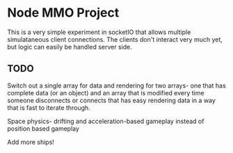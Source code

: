 Node MMO Project
================

This is a very simple experiment in socketIO that allows multiple simulataneous client connections. The clients don't interact very much yet, but logic can easily be handled server side.

TODO
----

Switch out a single array for data and rendering for two arrays- one that has complete data (or an object) and an array that is modified every time someone disconnects or connects that has easy rendering data in a way that is fast to iterate through.

Space physics- drifting and acceleration-based gameplay instead of position based gameplay

Add more ships!
